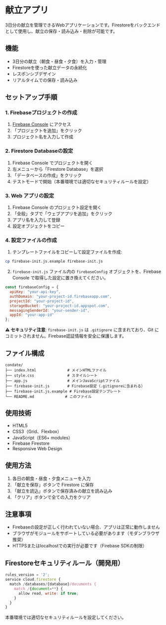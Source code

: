 # 献立アプリ

3日分の献立を管理できるWebアプリケーションです。Firestoreをバックエンドとして使用し、献立の保存・読み込み・削除が可能です。

## 機能

- 3日分の献立（朝食・昼食・夕食）を入力・管理
- Firestoreを使った献立データの永続化
- レスポンシブデザイン
- リアルタイムでの保存・読み込み

## セットアップ手順

### 1. Firebaseプロジェクトの作成

1. [Firebase Console](https://console.firebase.google.com/) にアクセス
2. 「プロジェクトを追加」をクリック
3. プロジェクト名を入力して作成

### 2. Firestore Databaseの設定

1. Firebase Console でプロジェクトを開く
2. 左メニューから「Firestore Database」を選択
3. 「データベースの作成」をクリック
4. テストモードで開始（本番環境では適切なセキュリティルールを設定）

### 3. Web アプリの設定

1. Firebase Console のプロジェクト設定を開く
2. 「全般」タブで「ウェブアプリを追加」をクリック
3. アプリ名を入力して登録
4. 設定オブジェクトをコピー

### 4. 設定ファイルの作成

1. テンプレートファイルをコピーして設定ファイルを作成:
```bash
cp firebase-init.js.example firebase-init.js
```

2. `firebase-init.js` ファイル内の `firebaseConfig` オブジェクトを、Firebase Console で取得した設定に置き換えてください。

```javascript
const firebaseConfig = {
  apiKey: "your-api-key",
  authDomain: "your-project-id.firebaseapp.com",
  projectId: "your-project-id",
  storageBucket: "your-project-id.appspot.com",
  messagingSenderId: "your-sender-id",
  appId: "your-app-id"
};
```

⚠️ **セキュリティ注意**: `firebase-init.js` は `.gitignore` に含まれており、Git にコミットされません。Firebase認証情報を安全に保護します。

## ファイル構成

```
condate/
├── index.html              # メインHTMLファイル
├── style.css               # スタイルシート
├── app.js                  # メインJavaScriptファイル
├── firebase-init.js        # Firebase設定（.gitignoreに含まれる）
├── firebase-init.js.example # Firebase設定テンプレート
└── README.md              # このファイル
```

## 使用技術

- HTML5
- CSS3（Grid、Flexbox）
- JavaScript（ES6+ modules）
- Firebase Firestore
- Responsive Web Design

## 使用方法

1. 各日の朝食・昼食・夕食メニューを入力
2. 「献立を保存」ボタンで Firestore に保存
3. 「献立を読込」ボタンで保存済みの献立を読み込み
4. 「クリア」ボタンで全ての入力をクリア

## 注意事項

- Firebaseの設定が正しく行われていない場合、アプリは正常に動作しません
- ブラウザがモジュールをサポートしている必要があります（モダンブラウザ推奨）
- HTTPSまたはlocalhostでの実行が必要です（Firebase SDKの制限）

## Firestoreセキュリティルール（開発用）

```javascript
rules_version = '2';
service cloud.firestore {
  match /databases/{database}/documents {
    match /{document=**} {
      allow read, write: if true;
    }
  }
}
```

本番環境では適切なセキュリティルールを設定してください。